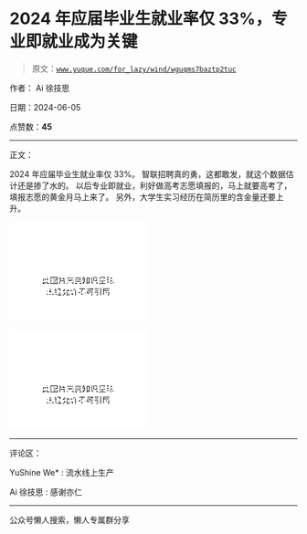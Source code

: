 # 2024 年应届毕业生就业率仅 33%，专业即就业成为关键

> 原文：[`www.yuque.com/for_lazy/wind/wguqms7baztp2tuc`](https://www.yuque.com/for_lazy/wind/wguqms7baztp2tuc)

作者： Ai 徐技思

日期：2024-06-05

点赞数：**45**

* * *

正文：

2024 年应届毕业生就业率仅 33%。 智联招聘真的勇，这都敢发，就这个数据估计还是掺了水的。
以后专业即就业，利好做高考志愿填报的，马上就要高考了，填报志愿的黄金月马上来了。 另外，大学生实习经历在简历里的含金量还要上升。

![](img/b92001a1cb8581a73477987fdd33c1c8.png)

![](img/74d0310d5e48108b3cbb2081e9728c29.png)

* * *

评论区：

YuShine We* : 流水线上生产

Ai 徐技思 : 感谢亦仁

* * *

公众号懒人搜索，懒人专属群分享